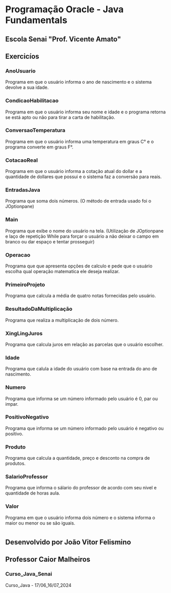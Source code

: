 <h1>Programação Oracle - Java Fundamentals</h1>

<h2>Escola Senai "Prof. Vicente Amato"</h2>

## Exercicíos

<div>

### AnoUsuario

Programa em que o usuário informa o ano de nascimento e o sistema devolve a sua idade.

### CondicaoHabilitacao

Programa em que o usuário informa seu nome e idade e o programa retorna se está apto ou não para tirar a carta de habilitação.

### ConversaoTemperatura

Programa em que o usuário informa uma temperatura em graus C° e o programa converte em graus F°.

### CotacaoReal

Programa em que o usuário informa a cotação atual do dollar e a quantidade de dollares que possui e o sistema faz a conversão para reais.

### EntradasJava

Programa que soma dois números. (O método de entrada usado foi o JOptionpane)

### Main

Programa que exibe o nome do usuário na tela. (Utilização de JOptionpane e laço de repetição While para forçar o usuário a não deixar o campo em branco ou dar espaço e tentar prosseguir)

### Operacao

Programa que que apresenta opções de calculo e pede que o usuário escolha qual operação matematica ele deseja realizar.

### PrimeiroProjeto

Programa que calcula a média de quatro notas fornecidas pelo usuário.

### ResultadoDaMultiplicação

Programa que realiza a multiplicação de dois número.

### XingLingJuros

Programa que calcula juros em relação as parcelas que o usuário escolher.

### Idade

Programa que calula a idade do usuário com base na entrada do ano de nascimento.

### Numero

Programa que informa se um número informado pelo usuário é 0, par ou impar.

### PositivoNegativo

Programa que informa se um número informado pelo usuário é negativo ou positivo.

### Produto

Programa que calcula a quantidade, preço e desconto na compra de produtos.

### SalarioProfessor

Programa que informa o sálario do professor de acordo com seu nivel e quantidade de horas aula.

### Valor

Programa em que o usuário informa dois número e o sistema informa o maior ou menor ou se são iguais.

</div>

#

## Desenvolvido por João Vitor Felismino

## Professor Caior Malheiros

### Curso_Java_Senai
Curso_Java - 17/06_16/07_2024
